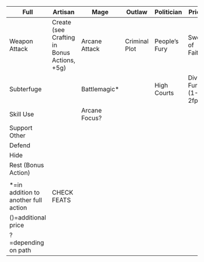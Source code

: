 | Full                                 | Artisan                                     | Mage          | Outlaw        | Politician    | Priest               | Ranger              | Scholar           | Warrior              |
| ------------------------------------ | ------------------------------------------- | ------------- | ------------- | ------------- | -------------------- | ------------------- | ----------------- | -------------------- |
| Weapon Attack                        | Create (see Crafting in Bonus Actions, +5g) | Arcane Attack | Criminal Plot | People’s Fury | Sword of Faith       | Kin of the Land?    | Intense Research* | Language of Violence |
| Subterfuge                           |                                             | Battlemagic*  |               | High Courts   | Divine Fury (1-2fp)* | Pathbreaker         | Eye of Truth      | Ways of War?         |
| Skill Use                            |                                             | Arcane Focus? |               |               |                      |Herbal Fury*|                   | Overwhelming Attack* |
| Support Other                        |                                             |               |               |               |                      |                     |                   | Siege Equipment*     |
| Defend                               |                                             |               |               |               |                      |                     |                   |                      |
| Hide                                 |                                             |               |               |               |                      |                     |                   |                      |
| Rest (Bonus Action)                  |                                             |               |               |               |                      |                     |                   |                      |
|                                      |                                             |               |               |               |                      |                     |                   |                      |
| *=in addition to another full action | CHECK FEATS 
| ()=additional price |                   |                      |
| ?=depending on path                  |                                             |               |               |               |                      |                     |                   |                      |

